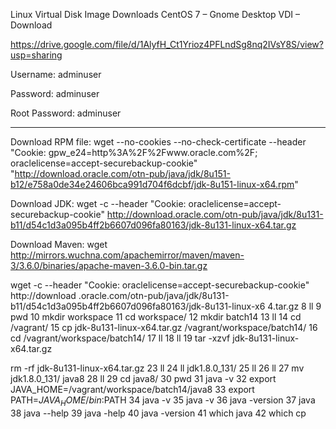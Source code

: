 Linux Virtual Disk Image Downloads
CentOS 7 – Gnome Desktop VDI – Download

https://drive.google.com/file/d/1AlyfH_Ct1Yrioz4PFLndSg8nq2IVsY8S/view?usp=sharing

Username: adminuser

Password: adminuser

Root Password: adminuser

-----------------------------------------------------------------------------------------

Download RPM file:   wget --no-cookies --no-check-certificate --header "Cookie: gpw_e24=http%3A%2F%2Fwww.oracle.com%2F; oraclelicense=accept-securebackup-cookie" "http://download.oracle.com/otn-pub/java/jdk/8u151-b12/e758a0de34e24606bca991d704f6dcbf/jdk-8u151-linux-x64.rpm"


Download JDK:
wget -c --header "Cookie: oraclelicense=accept-securebackup-cookie" http://download.oracle.com/otn-pub/java/jdk/8u131-b11/d54c1d3a095b4ff2b6607d096fa80163/jdk-8u131-linux-x64.tar.gz

Download Maven:
wget http://mirrors.wuchna.com/apachemirror/maven/maven-3/3.6.0/binaries/apache-maven-3.6.0-bin.tar.gz


 wget -c --header "Cookie: oraclelicense=accept-securebackup-cookie" http://download
.oracle.com/otn-pub/java/jdk/8u131-b11/d54c1d3a095b4ff2b6607d096fa80163/jdk-8u131-linux-x6
4.tar.gz
    8  ll
    9  pwd
   10  mkdir workspace
   11  cd workspace/
   12  mkdir batch14
   13  ll
   14  cd /vagrant/
   15  cp jdk-8u131-linux-x64.tar.gz /vagrant/workspace/batch14/
   16  cd /vagrant/workspace/batch14/
   17  ll
   18  ll
   19  tar -xzvf jdk-8u131-linux-x64.tar.gz
   
   rm -rf jdk-8u131-linux-x64.tar.gz
   23  ll
   24  ll jdk1.8.0_131/
   25  ll
   26  ll
   27  mv jdk1.8.0_131/ java8
   28  ll
   29  cd java8/
   30  pwd
   31  java -v
   32  export JAVA_HOME=/vagrant/workspace/batch14/java8
   33  export PATH=$JAVA_HOME/bin:$PATH
   34  java -v
   35  java -v
   36  java -version
   37  java
   38  java --help
   39  java -help
   40  java -version
   41  which java
   42  which cp

